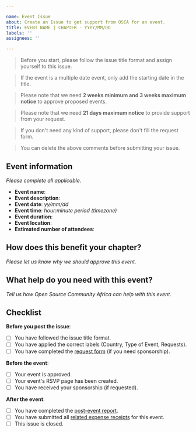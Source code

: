 ```yaml
---

name: Event Issue
about: Create an Issue to get support from OSCA for an event.
title: EVENT NAME | CHAPTER - YYYY/MM/DD
labels: ''
assignees: ''

---
```


> Before you start, please follow the issue title format and assign yourself to this issue.

> If the event is a multiple date event, only add the starting date in the title.

> Please note that we need **2 weeks minimum and 3 weeks maximum notice** to approve proposed events.

> Please note that we need **21 days maximum notice** to provide support from your request.

> If you don't need any kind of support, please don't fill the request form.

> You can delete the above comments before submitting your issue.

## Event information
_Please complete all applicable._

- **Event name**:
- **Event description**:
- **Event date**: _yy/mm/dd_
- **Event time**: _hour:minute period (timezone)_
- **Event duration**:
- **Event location**:
- **Estimated number of attendees**: 

## How does this benefit your chapter?
_Please let us know why we should approve this event._

## What help do you need with this event? 
_Tell us how Open Source Community Africa can help with this event._

## Checklist

**Before you post the issue**: 
- [ ] You have followed the issue title format.
- [ ] You have applied the correct labels (Country, Type of Event, Requests).
- [ ] You have completed the [request form](https://bit.ly/osca-cl-request) (if you need sponsorship).

**Before the event**: 
- [ ] Your event is approved.
- [ ] Your event's RSVP page has been created.
- [ ] You have received your sponsorship (if requested).

**After the event**:  
- [ ] You have completed the [post-event report](/docs/post-event-template.md).
- [ ] You have submitted all [related expense receipts](/docs/expenses.md#tracking-your-expenses) for this event.
- [ ] This issue is closed.
